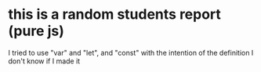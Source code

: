 # this is a random students report (pure js)
I tried to use "var" and "let", and "const" with the intention of the definition
I don't know if I made it
